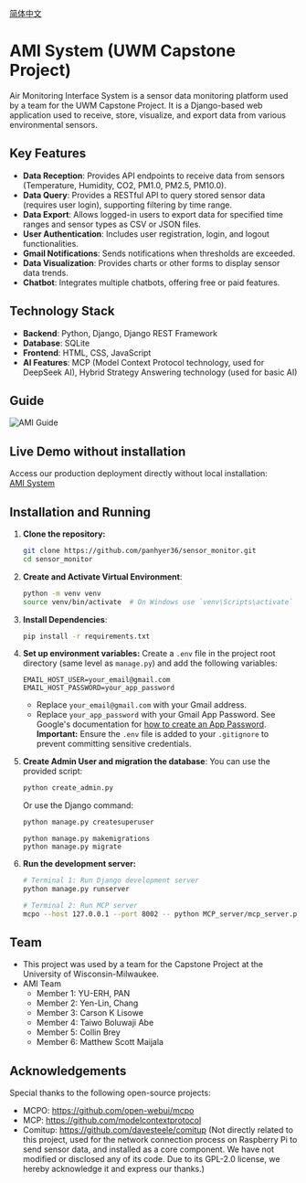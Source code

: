 [简体中文](README.zh-cn.md)

# AMI System (UWM Capstone Project)

Air Monitoring Interface System is a sensor data monitoring platform used by a team for the UWM Capstone Project. It is a Django-based web application used to receive, store, visualize, and export data from various environmental sensors.

## Key Features

*   **Data Reception**: Provides API endpoints to receive data from sensors (Temperature, Humidity, CO2, PM1.0, PM2.5, PM10.0).
*   **Data Query**: Provides a RESTful API to query stored sensor data (requires user login), supporting filtering by time range.
*   **Data Export**: Allows logged-in users to export data for specified time ranges and sensor types as CSV or JSON files.
*   **User Authentication**: Includes user registration, login, and logout functionalities.
*   **Gmail Notifications**: Sends notifications when thresholds are exceeded.
*   **Data Visualization**: Provides charts or other forms to display sensor data trends.
*   **Chatbot**: Integrates multiple chatbots, offering free or paid features.

## Technology Stack

*   **Backend**: Python, Django, Django REST Framework
*   **Database**: SQLite
*   **Frontend**: HTML, CSS, JavaScript
*   **AI Features**: MCP (Model Context Protocol technology, used for DeepSeek AI), Hybrid Strategy Answering technology (used for basic AI)

## Guide
![AMI Guide](https://youtu.be/bF8e-88Drjw)

## Live Demo without installation
Access our production deployment directly without local installation:  
[AMI System](https://ami.capstoneproject.top/)

## Installation and Running

1.  **Clone the repository:**
    ```bash
    git clone https://github.com/panhyer36/sensor_monitor.git
    cd sensor_monitor
    ```

2.  **Create and Activate Virtual Environment**:
    ```bash
    python -m venv venv
    source venv/bin/activate  # On Windows use `venv\Scripts\activate`
    ```

3.  **Install Dependencies**:
    ```bash
    pip install -r requirements.txt
    ```

4.  **Set up environment variables:**
    Create a `.env` file in the project root directory (same level as `manage.py`) and add the following variables:
    ```dotenv
    EMAIL_HOST_USER=your_email@gmail.com
    EMAIL_HOST_PASSWORD=your_app_password
    ```
    *   Replace `your_email@gmail.com` with your Gmail address.
    *   Replace `your_app_password` with your Gmail App Password. See Google's documentation for [how to create an App Password](https://support.google.com/accounts/answer/185833?hl=en).
    **Important:** Ensure the `.env` file is added to your `.gitignore` to prevent committing sensitive credentials.

5.  **Create Admin User and migration the database**:
    You can use the provided script:
    ```bash
    python create_admin.py
    ```
    Or use the Django command:
    ```bash
    python manage.py createsuperuser
    ```
    ```
    python manage.py makemigrations
    python manage.py migrate
    ```

6.  **Run the development server:**
    ```bash
    # Terminal 1: Run Django development server
    python manage.py runserver
    ```
    ```bash
    # Terminal 2: Run MCP server
    mcpo --host 127.0.0.1 --port 8002 -- python MCP_server/mcp_server.py
    ```

## Team
*   This project was used by a team for the Capstone Project at the University of Wisconsin-Milwaukee.
*   AMI Team
    *   Member 1: YU-ERH, PAN
    *   Member 2: Yen-Lin, Chang
    *   Member 3: Carson K Lisowe
    *   Member 4: Taiwo Boluwaji Abe
    *   Member 5: Collin Brey
    *   Member 6: Matthew Scott Maijala

## Acknowledgements
Special thanks to the following open-source projects:
*   MCPO: https://github.com/open-webui/mcpo
*   MCP: https://github.com/modelcontextprotocol
*   Comitup: https://github.com/davesteele/comitup (Not directly related to this project, used for the network connection process on Raspberry Pi to send sensor data, and installed as a core component. We have not modified or disclosed any of its code. Due to its GPL-2.0 license, we hereby acknowledge it and express our thanks.)

